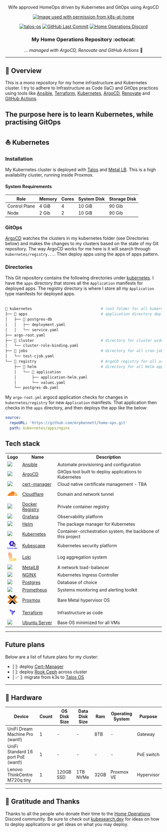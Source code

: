 <div align="center">

<p>Wife approved HomeOps driven by Kubernetes and GitOps using ArgoCD</p>

<p align="center">
  <a href="https://github.com/k8s-at-home" alt="Image used with permission from k8s-at-home"><img alt="Image used with permission from k8s-at-home" src="https://avatars.githubusercontent.com/u/61287648" /></a>
</p>

<p align="center">
    <a href="https://talos.dev/"><img alt="talos-os" src="https://img.shields.io/badge/talos-v1.6.5-orange?logo=kubernetes&logoColor=white&style=flat-square"></a>
    <a href="https://github.com/mrpbennett/home-ops/commits/master"><img alt="GitHub Last Commit" src="https://img.shields.io/github/last-commit/mrpbennett/home-ops?logo=git&logoColor=white&color=purple&style=flat-square"></a>
    <a href="https://discord.gg/home-operations"><img alt="Home Operations Discord" src="https://img.shields.io/badge/discord-chat-7289DA.svg?logo=discord&logoColor=white&maxAge=60&style=flat-square"></a>
</p>

### My Home Operations Repository :octocat:

_... managed with ArgoCD, Renovate and GitHub Actions_ 🤖

</div>

---

## 📖 Overview

This is a mono repository for my home infrastructure and Kubernetes cluster. I try to adhere to Infrastructure as Code (IaC) and GitOps practices using tools like [Ansible](https://www.ansible.com/), [Terraform](https://www.terraform.io/), [Kubernetes](https://kubernetes.io/), [ArgoCD](https://argoproj.github.io/cd/), [Renovate](https://github.com/renovatebot/renovate) and [GitHub Actions](https://github.com/features/actions).

## The purpose here is to learn Kubernetes, while practising GitOps

## ⛵ Kubernetes

### Installation

My Kubernetes cluster is deployed with [Talos](https://www.talos.dev) and [Metal LB](https://metallb.universe.tf). This is a high availability cluster, running inside Proxmox.

#### System Requirements

| Role          | Memory | Cores | System Disk | Storage Disk |
| ------------- | ------ | ----- | ----------- | ------------ |
| Control Plane | 4 GiB  | 4     | 10 GiB      | 90 Gib       |
| Node          | 2 Gib  | 2     | 10 GiB      | 90 Gib       |

### GitOps

[ArgoCD](https://argoproj.github.io/cd/) watches the clusters in my kubernetes folder (see Directories below) and makes the changes to my clusters based on the state of my Git repository. The way ArgoCD works for me here is it will search through `kubernetes/registry...`. Then deploy apps using the apps of apps pattern.

### Directories

This Git repository contains the following directories under [kubernetes](./kubernetes). I have the `apps` directory that stores all the `Application` manifests for deployed apps. The registry directory is where I store all my `Application` type manifests for deployed apps.

```sh

📁 kubernetes                               # root folder for all kubernetes manifests
├── 📁 apps                                 # application directory deployed by ArgoCD
│   ├── 📁 postgres-db
│   │   ├── deployment.yaml
│   │   └── service.yaml
├── argo-root.yaml
├── 📁 cluster                              # directory for cluster wide manifests
│   └── cluster-role-binding.yaml
├── 📁 jobs                                 # directory for all cron-jobs
│   └── test-cjob.yaml
└── 📁 registry                             # ArgoCD registry for all argocd apps
    ├── 📁 helm                             # directory for all Helm applications
    │   └── 📁 application
    │       ├── application-helm.yaml
    │       └── values.yaml
    └── postgres-db.yaml
```

My `argo-root.yml` argocd application checks for changes in `kubernetes/registry` for new `Application` manifests. That application then checks in the `apps` directory, and then deploys the app like the below:

```yml
source:
  repoURL: 'https://github.com/mrpbennett/home-ops.git'
  path: kubernetes/apps/nginx
```

## Tech stack

<table>
    <tr>
        <th>Logo</th>
        <th>Name</th>
        <th>Description</th>
    </tr>
    <tr>
        <td><img width="32" src="https://simpleicons.org/icons/ansible.svg"></td>
        <td><a href="https://www.ansible.com">Ansible</a></td>
        <td>Automate provisioning and configuration</td>
    </tr>
    <tr>
        <td><img width="32" src="https://avatars.githubusercontent.com/u/30269780"></td>
        <td><a href="https://argoproj.github.io/cd">ArgoCD</a></td>
        <td>GitOps tool built to deploy applications to Kubernetes</td>
    </tr>
    <tr>
        <td><img width="32" src="https://github.com/jetstack/cert-manager/raw/master/logo/logo.png"></td>
        <td><a href="https://cert-manager.io">cert-manager</a></td>
        <td>Cloud native certificate management - TBA</td>
    </tr>
    <tr>
        <td><img width="32" src="https://github.com/walkxcode/dashboard-icons/blob/main/png/cloudflare.png?raw=true"></td>
        <td><a href="https://www.cloudflare.com/en-gb/">Cloudflare</a></td>
        <td>Domain and network tunnel</td>
    </tr>
    <tr>
        <td><img width="32" src="https://www.docker.com/wp-content/uploads/2022/03/Moby-logo.png"></td>
        <td><a href="https://www.docker.com">Docker Registry</a></td>
        <td>Private container registry</td>
    </tr>
    <tr>
        <td><img width="32" src="https://grafana.com/static/img/menu/grafana2.svg"></td>
        <td><a href="https://grafana.com">Grafana</a></td>
        <td>Observability platform</td>
    </tr>
    <tr>
        <td><img width="32" src="https://helm.sh/img/helm.svg"></td>
        <td><a href="https://helm.sh">Helm</a></td>
        <td>The package manager for Kubernetes</td>
    </tr>
    <tr>
        <td><img width="32" src="https://avatars.githubusercontent.com/u/13629408"></td>
        <td><a href="https://kubernetes.io">Kubernetes</a></td>
        <td>Container-orchestration system, the backbone of this project</td>
    </tr>
    <tr>
        <td><img width="32" src="https://raw.githubusercontent.com/cncf/artwork/master/projects/kubescape/stacked/color/kubescape-stacked-color.svg"></td>
        <td><a href="https://kubescape.io">Kubescape</a></td>
        <td>Kubernetes security platform</td>
    </tr>
    <tr>
        <td><img width="32" src="https://github.com/grafana/loki/blob/main/docs/sources/logo.png?raw=true"></td>
        <td><a href="https://grafana.com/oss/loki">Loki</a></td>
        <td>Log aggregation system</td>
    </tr>
    <tr>
        <td><img width="32" src="https://landscape.cncf.io/logos/d0ec559188c4650a465f4fb5a25dfa9ad006959bada907b569f7cff5653c7d96.svg"></td>
        <td><a href="https://metallb.universe.tf/">MetalLB</a></td>
        <td>A network load-balancer</td>
    </tr>
    <tr>
        <td><img width="32" src="https://avatars.githubusercontent.com/u/1412239?s=200&v=4"></td>
        <td><a href="https://www.nginx.com">NGINX</a></td>
        <td>Kubernetes Ingress Controller</td>
    </tr>
    <tr>
        <td><img width="32" src="https://www.postgresql.org/media/img/about/press/elephant.png"></td>
        <td><a href="https://www.postgresql.org/">Postgres</a></td>
        <td>Database of choice</td>
    </tr>
    <tr>
        <td><img width="32" src="https://avatars.githubusercontent.com/u/3380462"></td>
        <td><a href="https://prometheus.io">Prometheus</a></td>
        <td>Systems monitoring and alerting toolkit</td>
    </tr>
    <tr>
        <td><img width="32" src="https://raw.githubusercontent.com/walkxcode/dashboard-icons/a02a5999fe56948671721da8b0830cdd5b609ed7/svg/proxmox.svg"></td>
        <td><a href="https://www.proxmox.com/en/">Proxmox</a></td>
        <td>Bare Metal hypervisor OS</td>
    </tr>
    <tr>
        <td><img width="32" src="https://raw.githubusercontent.com/walkxcode/dashboard-icons/a02a5999fe56948671721da8b0830cdd5b609ed7/svg/terraform.svg"></td>
        <td><a href="https://www.terraform.io/">Terraform</a></td>
        <td>Infrastructure as code</td>
    </tr>
    <tr>
        <td><img width="32" src="https://upload.wikimedia.org/wikipedia/commons/a/ab/Logo-ubuntu_cof-orange-hex.svg"></td>
        <td><a href="https://getfedora.org/en/server">Ubuntu Server</a></td>
        <td>Base OS minimized for all VMs</td>
    </tr>
</table>

---

## Future plans

Below are a list of future plans for my cluster:

- [ ]: deploy [Cert-Manager](https://cert-manager.io)
- [ ]: deploy [Rook Ceph](https://rook.io/) across cluster
- [ :white_check_mark: ]: migrate from k3s to [Talos OS](https://www.talos.dev/)

---

## 🔧 Hardware

| Device                             | Count | OS Disk Size | Data Disk Size | Ram  | Operating System | Purpose    |
| ---------------------------------- | ----- | ------------ | -------------- | ---- | ---------------- | ---------- |
| UniFi Dream Machine Pro (want!)    | 1     | -            | -              | 8TB  | -                | Gateway    |
| UniFi Standard 16 port PoE (want!) | 1     | -            | -              | -    | -                | PoE switch |
| Lenovo ThinkCentre M720q tiny      | 1     | 120GB SSD    | 1TB NVMe       | 32GB | Proxmox VE       | Hypervisor |

---

## 🤝 Gratitude and Thanks

Thanks to all the people who donate their time to the [Home Operations](https://discord.gg/home-operations) Discord community. Be sure to check out [kubesearch.dev](https://kubesearch.dev/) for ideas on how to deploy applications or get ideas on what you may deploy.

